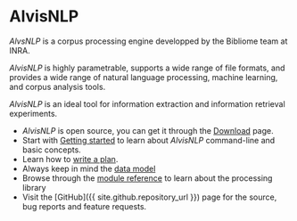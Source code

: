 # AlvisNLP

*AlvsNLP* is a corpus processing engine developped by the Bibliome team at INRA.

*AlvisNLP* is highly parametrable, supports a wide range of file formats, and provides a wide range of natural language processing, machine learning, and corpus analysis tools.

*AlvisNLP* is an ideal tool for information extraction and information retrieval experiments.

* *AlvisNLP* is open source, you can get it through the [Download](Download) page.
* Start with [Getting started](Getting-started) to learn about *AlvisNLP* command-line and basic concepts.
* Learn how to [write a plan](Write-a-plan).
* Always keep in mind the [data model](Data-model)
* Browse through the [module reference](reference/Module-reference) to learn about the processing library
* Visit the [GitHub]({{ site.github.repository_url }}) page for the source, bug reports and feature requests.

